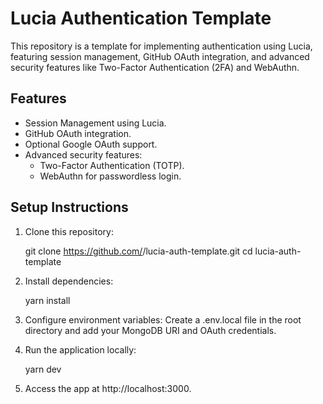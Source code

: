 # Lucia Authentication Template

This repository is a template for implementing authentication using Lucia, featuring session management, GitHub OAuth integration, and advanced security features like Two-Factor Authentication (2FA) and WebAuthn.

## Features

- Session Management using Lucia.
- GitHub OAuth integration.
- Optional Google OAuth support.
- Advanced security features:
  - Two-Factor Authentication (TOTP).
  - WebAuthn for passwordless login.

## Setup Instructions

1. Clone this repository:

   git clone https://github.com/<shankar-mallidi>/lucia-auth-template.git
   cd lucia-auth-template

2. Install dependencies:

   yarn install

3. Configure environment variables:
   Create a .env.local file in the root directory and add your MongoDB URI and OAuth credentials.

4. Run the application locally:

   yarn dev

5. Access the app at http://localhost:3000.
